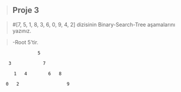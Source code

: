 > ## Proje 3


> #[7, 5, 1, 8, 3, 6, 0, 9, 4, 2] dizisinin Binary-Search-Tree aşamalarını yazınız.

> -Root 5'tir.

```     
               5
	       
	3            7
	
      1   4        6   8
      
   0   2                  9

```


